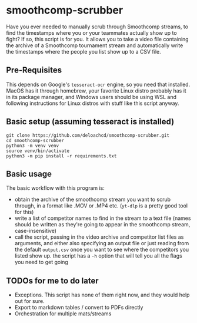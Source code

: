 # smoothcomp-scrubber
Have you ever needed to manually scrub through Smoothcomp streams, to find
the timestamps where you or your teammates actually show up to fight? If so,
this script is for you. It allows you to take a video file containing the 
archive of a Smoothcomp tournament stream and automatically write the
timestamps where the people you list show up to a CSV file.

## Pre-Requisites
This depends on Google's `tesseract-ocr` engine, so you need that installed.
MacOS has it through homebrew, your favorite Linux distro probably has it in
its package manager, and Windows users should be using WSL and following 
instructions for Linux distros with stuff like this script anyway.

## Basic setup (assuming tesseract is installed)
```
git clone https://github.com/deloachcd/smoothcomp-scrubber.git
cd smoothcomp-scrubber
python3 -m venv venv
source venv/bin/activate
python3 -m pip install -r requirements.txt
```

## Basic usage
The basic workflow with this program is:
- obtain the archive of the smoothcomp stream you want to scrub
  through, in a format like .MOV or .MP4 etc. (`yt-dlp` is a pretty
  good tool for this)
- write a list of competitor names to find in the stream to a text file
  (names should be written as they're going to appear in the smoothcomp 
  stream, case-insensitive)
- call the script, passing in the video archive and competitor list files
  as arguments, and either also specifying an output file or just reading 
  from the default `output.csv` once you want to see where the competitors
  you listed show up. the script has a `-h` option that will tell you all
  the flags you need to get going

## TODOs for me to do later
- Exceptions. This script has none of them right now, and they would help
  out for sure.
- Export to markdown tables / convert to PDFs directly
- Orchestration for multiple mats/streams